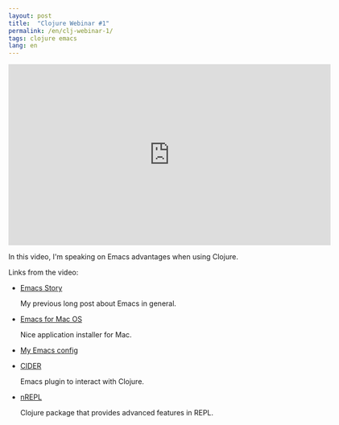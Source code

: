 ```yaml
---
layout: post
title:  "Clojure Webinar #1"
permalink: /en/clj-webinar-1/
tags: clojure emacs
lang: en
---
```


<iframe width="640" height="360" src="https://www.youtube.com/embed/UNMRdi0j6HY"
frameborder="0" allowfullscreen></iframe>

In this video, I'm speaking on Emacs advantages when using Clojure.

Links from the video:

- [Emacs Story](http://grishaev.me/emacs-story)

  My previous long post about Emacs in general.

- [Emacs for Mac OS](https://emacsformacosx.com/)

  Nice application installer for Mac.

- [My Emacs config](https://github.com/igrishaev/dotfiles)

- [CIDER](https://github.com/clojure-emacs/cider)

  Emacs plugin to interact with Clojure.

- [nREPL](https://github.com/clojure/tools.nrepl)

  Clojure package that provides advanced features in REPL.

